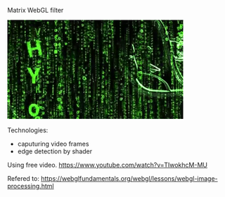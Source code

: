 Matrix WebGL filter

![screenshot](./screenshot.gif)

Technologies:
- caputuring video frames
- edge detection by shader

Using free video.
https://www.youtube.com/watch?v=TIwokhcM-MU

Refered to:
https://webglfundamentals.org/webgl/lessons/webgl-image-processing.html
